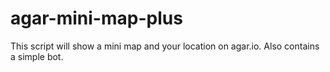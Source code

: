 # agar-mini-map-plus
This script will show a mini map and your location on agar.io. Also contains a simple bot.
